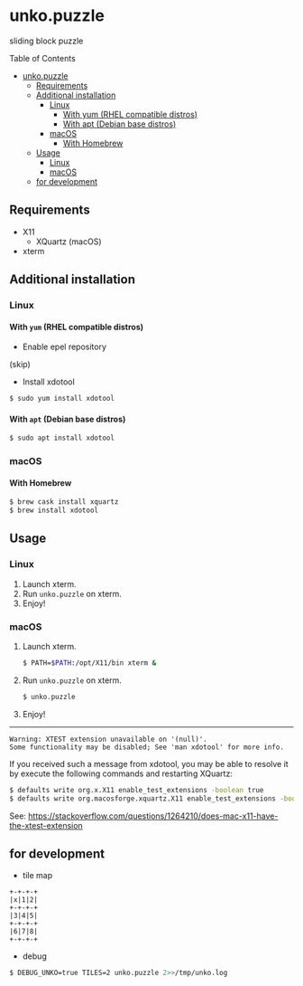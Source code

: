 # unko.puzzle

sliding block puzzle

Table of Contents

<!--ts-->
   * [unko.puzzle](doc/unko.puzzle.md#unkopuzzle)
      * [Requirements](doc/unko.puzzle.md#requirements)
      * [Additional installation](doc/unko.puzzle.md#additional-installation)
         * [Linux](doc/unko.puzzle.md#linux)
            * [With yum (RHEL compatible distros)](doc/unko.puzzle.md#with-yum-rhel-compatible-distros)
            * [With apt (Debian base distros)](doc/unko.puzzle.md#with-apt-debian-base-distros)
         * [macOS](doc/unko.puzzle.md#macos)
            * [With Homebrew](doc/unko.puzzle.md#with-homebrew)
      * [Usage](doc/unko.puzzle.md#usage)
         * [Linux](doc/unko.puzzle.md#linux-1)
         * [macOS](doc/unko.puzzle.md#macos-1)
      * [for development](doc/unko.puzzle.md#for-development)

<!-- Added by: runner, at: Wed Mar 11 23:25:23 UTC 2020 -->

<!--te-->

## Requirements

- X11
    - XQuartz (macOS)
- xterm

## Additional installation

### Linux

#### With `yum` (RHEL compatible distros)

* Enable epel repository

(skip)

* Install xdotool

```sh
$ sudo yum install xdotool
```

#### With `apt` (Debian base distros)

```sh
$ sudo apt install xdotool
```

### macOS

#### With Homebrew

```sh
$ brew cask install xquartz
$ brew install xdotool
```

## Usage

### Linux

1. Launch xterm.
1. Run `unko.puzzle` on xterm.
1. Enjoy!

### macOS

1. Launch xterm.
    ```sh
    $ PATH=$PATH:/opt/X11/bin xterm &
    ```
1. Run `unko.puzzle` on xterm.
    ```sh
    $ unko.puzzle
    ```
1. Enjoy!

---

```
Warning: XTEST extension unavailable on '(null)'.
Some functionality may be disabled; See 'man xdotool' for more info.
```

If you received such a message from xdotool, you may be able to resolve it by execute the following commands and restarting XQuartz:

```sh
$ defaults write org.x.X11 enable_test_extensions -boolean true
$ defaults write org.macosforge.xquartz.X11 enable_test_extensions -boolean true
```

See: https://stackoverflow.com/questions/1264210/does-mac-x11-have-the-xtest-extension

## for development

- tile map

```
+-+-+-+
|x|1|2|
+-+-+-+
|3|4|5|
+-+-+-+
|6|7|8|
+-+-+-+
```

- debug

```sh
$ DEBUG_UNKO=true TILES=2 unko.puzzle 2>>/tmp/unko.log
```
